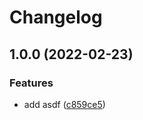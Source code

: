 # Changelog

## 1.0.0 (2022-02-23)


### Features

* add asdf ([c859ce5](https://www.github.com/wraithgar/conventional-test/commit/c859ce553245240d17c7ea2e80a79a75bbbdddfb))
